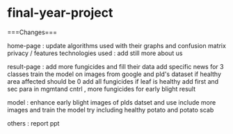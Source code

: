 # final-year-project

===Changes===

home-page : 
 update algorithms used with their graphs and confusion matrix
 privacy / features
 technologies used :  add still more
 about us
 
result-page :
 add more fungicides and fill their data
 add specific news for 3 classes
 train the model on images from google and pld's dataset
 if healthy area affected should be 0
 add all fungicides if leaf is healthy
 add first and sec para in mgmtand cntrl , more fungicides for early blight result

model :
 enhance early blight images of plds datset and use
 include more images and train the model
 try including healthy potato and potato scab


others :
 report
 ppt
 
